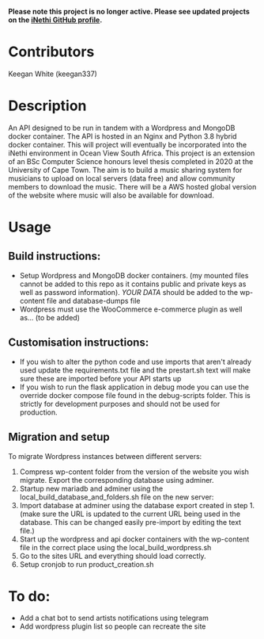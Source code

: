 **Please note this project is no longer active. Please see updated projects on the [iNethi GitHub profile](https://github.com/iNethi).**

# Contributors
Keegan White (keegan337)

# Description
An API designed to be run in tandem with a Wordpress and MongoDB docker container. The API is hosted in an Nginx and Python 3.8 hybrid docker container. This will project will eventually be incorporated into the iNethi environment in Ocean View South Africa. This project is an extension of an BSc Computer Science honours level thesis completed in 2020 at the University of Cape Town. The aim is to build a music sharing system for musicians to upload on local servers (data free) and allow community members to download the music. There will be a AWS hosted global version of the website where music will also be available for download.

# Usage

## Build instructions:
- Setup Wordpress and MongoDB docker containers. (my mounted files cannot be added to this repo as it contains public and private keys as well as password information). *YOUR DATA* should be added to the wp-content file and database-dumps file
- Wordpress must use the WooCommerce e-commerce plugin as well as... (to be added)

## Customisation instructions:
- If you wish to alter the python code and use imports that aren't already used update the requirements.txt file and the prestart.sh text will make sure these are imported before your API starts up
- If you wish to run the flask application in debug mode you can use the override docker compose file found in the debug-scripts folder. This is strictly for development purposes and should not be used for production.

## Migration and setup
To migrate Wordpress instances between different servers:
1. Compress wp-content folder from the version of the website you wish migrate. Export the corresponding database using adminer.
2. Startup new mariadb and adminer using the local_build_database_and_folders.sh file on the new server:
3. Import database at adminer using the database export created in step 1. (make sure the URL is updated to the current URL being used in the database. This can be changed easily pre-import by editing the text file.)
4. Start up the wordpress and api docker containers with the wp-content file in the correct place using the local_build_wordpress.sh
5. Go to the sites URL and everything should load correctly.
6. Setup cronjob to run product_creation.sh

# To do:
- Add a chat bot to send artists notifications using telegram
- Add wordpress plugin list so people can recreate the site
